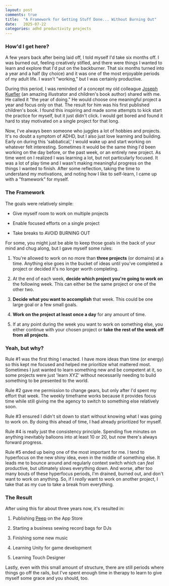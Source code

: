 ```yaml
---
layout: post
comments: true
title:  "A Framework for Getting Stuff Done... Without Burning Out"
date:   2025-07-22
categories: adhd productivity projects
---
```


### How'd I get here?

A few years back after being laid off, I told myself I'd take six months off. I was burned out, feeling creatively stifled, and there were things I wanted to learn and explore that I'd put on the backburner. That six months turned into a year and a half (by choice) and it was one of the most enjoyable periods of my adult life. I wasn't "working," but I was certainly productive.

During this period, I was reminded of a concept my old colleague [Joseph Kuefler](https://www.josephkuefler.com/) (an amazing illustrator and children's book author) shared with me. He called it "the year of doing." He would choose one meaningful project a year and focus only on that. The result for him was his first published children's book. I found this inspiring and made some attempts to kick start the practice for myself, but it just didn't click. I would get bored and found it hard to stay motivated on a single project for that long.

Now, I've always been someone who juggles a lot of hobbies and projects. It's no doubt a symptom of ADHD, but I also just love learning and building. Early on during this 'sabbatical,' I would wake up and start working on whatever felt interesting. Sometimes it would be the same thing I'd been working on the day before, or the past week, or an entirely new project. As time went on I realized I was learning a lot, but not particularly focused. It was a lot of play time and I wasn't making meaningful progress on the things I wanted to finish. After some reflection, taking the time to understand my motivations, and noting how I like to self-learn, I came up with a "framework" for myself.

### The Framework

The goals were relatively simple:

* Give myself room to work on multiple projects

* Enable focused efforts on a single project

* Take breaks to AVOID BURNING OUT

For some, you might just be able to keep those goals in the back of your mind and chug along, but I gave myself some rules:

1. You're allowed to work on no more than **three projects** (or domains) at a time. Anything else goes in the bucket of ideas until you've completed a project or decided it's no longer worth completing.

2. At the end of each week, **decide which project you're going to work on** the following week. This can either be the same project or one of the other two.

3. **Decide what you want to accomplish** that week. This could be one large goal or a few small goals.

4. **Work on the project at least once a day** for any amount of time.

5. If at any point during the week you want to work on something else, you either continue with your chosen project or **take the rest of the week off from all projects**.

### Yeah, but why?

Rule #1 was the first thing I enacted. I have more ideas than time (or energy) so this kept me focused and helped me prioritize what mattered most. Sometimes I just wanted to learn something new and be competent at it, so some projects were just 'learn XYZ' without necessarily needing to build something to be presented to the world.

Rule #2 gave me permission to change gears, but only after I'd spent my effort that week. The weekly timeframe works because it provides focus time while still giving me the agency to switch to something else relatively soon.

Rule #3 ensured I didn't sit down to start without knowing what I was going to work on. By doing this ahead of time, I had already prioritized for myself.

Rule #4 is really just the consistency principle. Spending five minutes on anything inevitably balloons into at least 10 or 20, but now there's always forward progress.

Rule #5 ended up being one of the most important for me. I tend to hyperfocus on the new shiny idea, even in the middle of something else. It leads me to bounce around and regularly context switch which can *feel* productive, but ultimately slows everything down. And worse, after too many bouts of these hyperfocus periods, I'm drained, burned out, and don't want to work on anything. So, if I *really* want to work on another project, I take that as my cue to take a break from everything.

### The Result

After using this for about three years now, it's resulted in:

1. Publishing [Peep](https://peep.taptempolabs.com) on the App Store

2. Starting a business sewing record bags for DJs

3. Finishing some new music

4. Learning Unity for game development

5. Learning Touch Designer

Lastly, even with this small amount of structure, there are still periods where things go off the rails, but I've spent enough time in therapy to learn to give myself some grace and you should, too.
